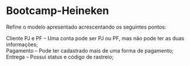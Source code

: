 # Bootcamp-Heineken

Refine o modelo apresentado acrescentando os seguintes pontos:

Cliente PJ e PF – Uma conta pode ser PJ ou PF, mas não pode ter as duas informações;  
Pagamento – Pode ter cadastrado mais de uma forma de pagamento;
Entrega – Possui status e código de rastreio;
